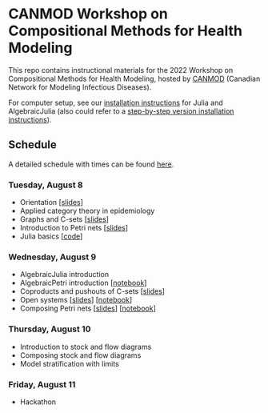 # CANMOD Workshop on Compositional Methods for Health Modeling

This repo contains instructional materials for the 2022 Workshop on Compositional Methods for Health Modeling, hosted by [CANMOD](https://canmod.net/) (Canadian Network for Modeling Infectious Diseases).

For computer setup, see our [installation instructions](install.md) for Julia and AlgebraicJulia (also could refer to a [step-by-step version installation instructions](https://github.com/AlgebraicJulia/CANMOD-2022/blob/main/Software%20install%20instructions.pdf)).


## Schedule

A detailed schedule with times can be found [here](https://docs.google.com/document/d/1SJPDSZshFhzVjcUsjEeiM5SeT94GxXLPYriDaeqXlIk/view).

### Tuesday, August 8

- Orientation [[slides](slides/Orientation.pdf)]
- Applied category theory in epidemiology
- Graphs and C-sets [[slides](slides/csets.html)]
- Introduction to Petri nets [[slides](slides/IntroductionToPetriNets.pdf)]
- Julia basics [[code](julia/intro.jl)]

### Wednesday, August 9

- AlgebraicJulia introduction
- AlgebraicPetri introduction [[notebook](https://github.com/AlgebraicJulia/CANMOD-2022/blob/main/examples/Petri/SimplePetriNets2.ipynb)]
- Coproducts and pushouts of C-sets [[slides](slides/colimits.html)]
- Open systems [[slides](slides/OpenSystems.pdf)] [[notebook](examples/Composing%20Petri%20Nets/open_systems.ipynb)]
- Composing Petri nets [[slides](slides/ComposingPetriNets.pdf)] [[notebook](examples/Composing%20Petri%20Nets/composing_petri_nets.ipynb)]

### Thursday, August 10

- Introduction to stock and flow diagrams
- Composing stock and flow diagrams
- Model stratification with limits

### Friday, August 11

- Hackathon
